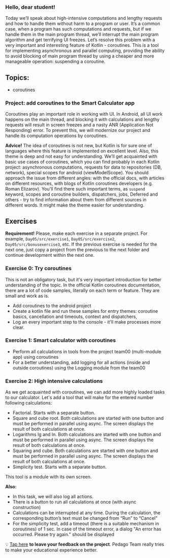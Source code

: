 ### Hello, dear student!  
Today we’ll speak about high-intensive computations and lengthy requests and how to handle them without harm to a program or user. It’s a common case, when a program has such computations and requests, but if we handle them in the main program thread, we’ll interrupt the main program algorithm and get terrifying UI freezes. Let’s resolve this problem with a very important and interesting feature of Kotlin - coroutines. This is a tool for implementing asynchronous and parallel computing, providing the ability to avoid blocking of main program thread by using a cheaper and more manageable operation: suspending a coroutine.

## Topics:
- coroutines

### Project: add coroutines to the Smart Calculator app

Coroutines play an important role in working with UI. In Android, all UI work happens on the main thread, and blocking it with calculations and lengthy requests will result in screen freezes and a nasty ANR (Application Not Responding) error. To prevent this, we will modernize our project and handle its computation operations by coroutines.

**Advice!** The idea of coroutines is not new, but Kotlin is for sure one of languages where this feature is implemented on excellent level. Also, this theme is deep and not easy for understanding. We'll get acquainted with basic use cases of coroutines, which you can find probably in each Kotlin project: asynchronous computations, requests for data to repositories (DB, network), special scopes for android (viewModelScope). You should approach the issue from different angles: with the official docs, with articles on different resources, with blogs of Kotlin coroutines developers (e.g. Roman Elizarov). You'll find there such important terms, as `suspend` keyword, scopes and coroutine builders, dispatchers, jobs, Deferred and others - try to find information about them from different sources in different words. It might make the theme easier for understanding. 

## Exercises

**Requirement!** Please, make each exercise in a separate project. For example, `Day05/src/exercise1`, `Day05/src/exercise2`, `Day05/src/bonusexercise3`, etc. If the previous exercise is needed for the next one, just copy a project from the previous to the next folder and continue development within the next one.

### Exercise 0: Try coroutines
This is not an obligatory task, but it's very important introduction for better understanding of the topic. In the official Kotlin coroutines documentation, there are a lot of code samples, literally on each term or feature. They are small and work as is. 
- Add coroutines to the android project
- Create a kotlin file and run these samples for entry themes: coroutine basics, cancellation and timeouts, context and dispatchers, 
- Log an every important step to the console - it'll make processes more clear.

### Exercise 1: Smart calculator with coroutines
- Perform all calculations in tools from the project team00 (multi-module app) using coroutines
- For a better understanding, add logging for all actions (inside and outside coroutines) using the Logging module from the team00

### Exercise 2: High intensive calculations
As we get acquainted with coroutines, we can add more highly loaded tasks to our calculator. Let's add a tool that will make for the entered number following calculations:
- Factorial. Starts with a separate button.
- Square and cube root. Both calculations are started with one button and must be performed in parallel using async. The screen displays the result of both calculations at once.
- Logarithms lg and ln. Both calculations are started with one button and must be performed in parallel using async. The screen displays the result of both calculations at once.
- Squaring and cube. Both calculations are started with one button and must be performed in parallel using async. The screen displays the result of both calculations at once.
- Simplicity test. Starts with a separate button.

This tool is a module with its own screen.

**Also:**
- In this task, we will also log all actions.
- There is a button to run all calculations at once (with async construction)
- Calculations can be interrupted at any time. During the calculation, the corresponding button’s text must be changed from “Run” to “Cancel”
- For the simplicity test, add a timeout (there is a suitable mechanism in coroutines) of 1 sec. In case of the timeout error, a dialog \"An error has occurred. Please try again.\" should be displayed

💡 [Tap here](https://forms.gle/pMtRGjqNwKdVrEaC8) **to leave your feedback on the project**. Pedago Team really tries to make your educational experience better.

